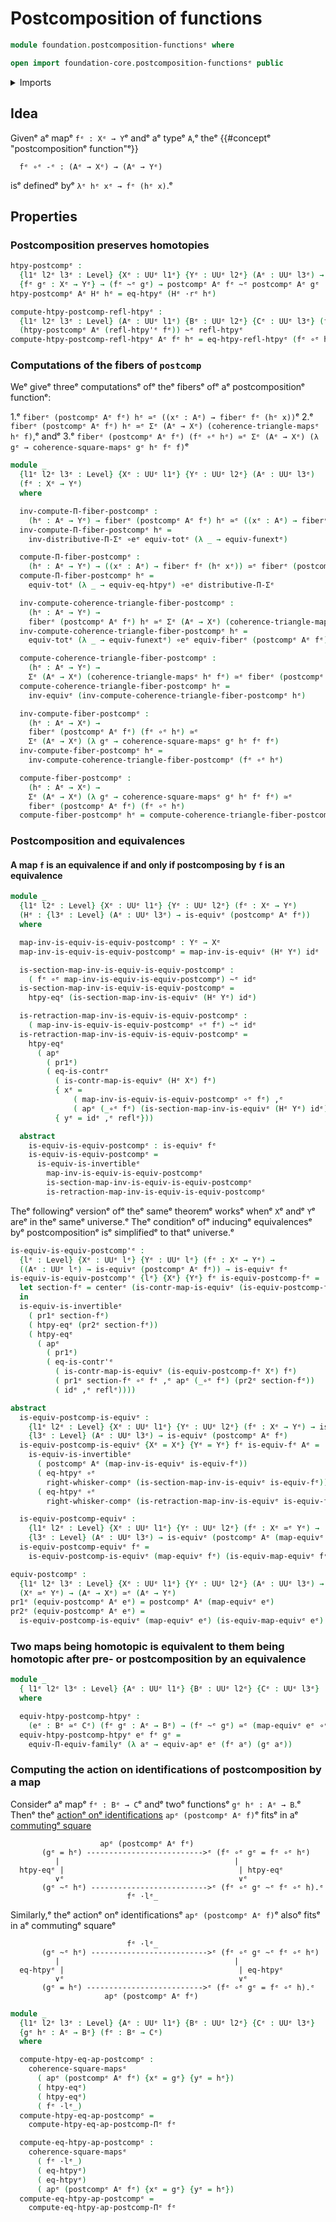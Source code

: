 # Postcomposition of functions

```agda
module foundation.postcomposition-functionsᵉ where

open import foundation-core.postcomposition-functionsᵉ public
```

<details><summary>Imports</summary>

```agda
open import foundation.action-on-identifications-functionsᵉ
open import foundation.dependent-pair-typesᵉ
open import foundation.function-extensionalityᵉ
open import foundation.postcomposition-dependent-functionsᵉ
open import foundation.universe-levelsᵉ
open import foundation.whiskering-homotopies-compositionᵉ

open import foundation-core.commuting-squares-of-mapsᵉ
open import foundation-core.commuting-triangles-of-mapsᵉ
open import foundation-core.contractible-mapsᵉ
open import foundation-core.contractible-typesᵉ
open import foundation-core.equivalencesᵉ
open import foundation-core.fibers-of-mapsᵉ
open import foundation-core.function-typesᵉ
open import foundation-core.functoriality-dependent-function-typesᵉ
open import foundation-core.functoriality-dependent-pair-typesᵉ
open import foundation-core.homotopiesᵉ
open import foundation-core.identity-typesᵉ
open import foundation-core.type-theoretic-principle-of-choiceᵉ
```

</details>

## Idea

Givenᵉ aᵉ mapᵉ `fᵉ : Xᵉ → Y`ᵉ andᵉ aᵉ typeᵉ `A`,ᵉ theᵉ
{{#conceptᵉ "postcompositionᵉ function"ᵉ}}

```text
  fᵉ ∘ᵉ -ᵉ : (Aᵉ → Xᵉ) → (Aᵉ → Yᵉ)
```

isᵉ definedᵉ byᵉ `λᵉ hᵉ xᵉ → fᵉ (hᵉ x)`.ᵉ

## Properties

### Postcomposition preserves homotopies

```agda
htpy-postcompᵉ :
  {l1ᵉ l2ᵉ l3ᵉ : Level} {Xᵉ : UUᵉ l1ᵉ} {Yᵉ : UUᵉ l2ᵉ} (Aᵉ : UUᵉ l3ᵉ) →
  {fᵉ gᵉ : Xᵉ → Yᵉ} → (fᵉ ~ᵉ gᵉ) → postcompᵉ Aᵉ fᵉ ~ᵉ postcompᵉ Aᵉ gᵉ
htpy-postcompᵉ Aᵉ Hᵉ hᵉ = eq-htpyᵉ (Hᵉ ·rᵉ hᵉ)

compute-htpy-postcomp-refl-htpyᵉ :
  {l1ᵉ l2ᵉ l3ᵉ : Level} (Aᵉ : UUᵉ l1ᵉ) {Bᵉ : UUᵉ l2ᵉ} {Cᵉ : UUᵉ l3ᵉ} (fᵉ : Bᵉ → Cᵉ) →
  (htpy-postcompᵉ Aᵉ (refl-htpy'ᵉ fᵉ)) ~ᵉ refl-htpyᵉ
compute-htpy-postcomp-refl-htpyᵉ Aᵉ fᵉ hᵉ = eq-htpy-refl-htpyᵉ (fᵉ ∘ᵉ hᵉ)
```

### Computations of the fibers of `postcomp`

Weᵉ giveᵉ threeᵉ computationsᵉ ofᵉ theᵉ fibersᵉ ofᵉ aᵉ postcompositionᵉ functionᵉ:

1.ᵉ `fiberᵉ (postcompᵉ Aᵉ fᵉ) hᵉ ≃ᵉ ((xᵉ : Aᵉ) → fiberᵉ fᵉ (hᵉ x))`ᵉ
2.ᵉ `fiberᵉ (postcompᵉ Aᵉ fᵉ) hᵉ ≃ᵉ Σᵉ (Aᵉ → Xᵉ) (coherence-triangle-mapsᵉ hᵉ f)`,ᵉ andᵉ
3.ᵉ `fiberᵉ (postcompᵉ Aᵉ fᵉ) (fᵉ ∘ᵉ hᵉ) ≃ᵉ Σᵉ (Aᵉ → Xᵉ) (λ gᵉ → coherence-square-mapsᵉ gᵉ hᵉ fᵉ f)`ᵉ

```agda
module _
  {l1ᵉ l2ᵉ l3ᵉ : Level} {Xᵉ : UUᵉ l1ᵉ} {Yᵉ : UUᵉ l2ᵉ} (Aᵉ : UUᵉ l3ᵉ)
  (fᵉ : Xᵉ → Yᵉ)
  where

  inv-compute-Π-fiber-postcompᵉ :
    (hᵉ : Aᵉ → Yᵉ) → fiberᵉ (postcompᵉ Aᵉ fᵉ) hᵉ ≃ᵉ ((xᵉ : Aᵉ) → fiberᵉ fᵉ (hᵉ xᵉ))
  inv-compute-Π-fiber-postcompᵉ hᵉ =
    inv-distributive-Π-Σᵉ ∘eᵉ equiv-totᵉ (λ _ → equiv-funextᵉ)

  compute-Π-fiber-postcompᵉ :
    (hᵉ : Aᵉ → Yᵉ) → ((xᵉ : Aᵉ) → fiberᵉ fᵉ (hᵉ xᵉ)) ≃ᵉ fiberᵉ (postcompᵉ Aᵉ fᵉ) hᵉ
  compute-Π-fiber-postcompᵉ hᵉ =
    equiv-totᵉ (λ _ → equiv-eq-htpyᵉ) ∘eᵉ distributive-Π-Σᵉ

  inv-compute-coherence-triangle-fiber-postcompᵉ :
    (hᵉ : Aᵉ → Yᵉ) →
    fiberᵉ (postcompᵉ Aᵉ fᵉ) hᵉ ≃ᵉ Σᵉ (Aᵉ → Xᵉ) (coherence-triangle-mapsᵉ hᵉ fᵉ)
  inv-compute-coherence-triangle-fiber-postcompᵉ hᵉ =
    equiv-totᵉ (λ _ → equiv-funextᵉ) ∘eᵉ equiv-fiberᵉ (postcompᵉ Aᵉ fᵉ) hᵉ

  compute-coherence-triangle-fiber-postcompᵉ :
    (hᵉ : Aᵉ → Yᵉ) →
    Σᵉ (Aᵉ → Xᵉ) (coherence-triangle-mapsᵉ hᵉ fᵉ) ≃ᵉ fiberᵉ (postcompᵉ Aᵉ fᵉ) hᵉ
  compute-coherence-triangle-fiber-postcompᵉ hᵉ =
    inv-equivᵉ (inv-compute-coherence-triangle-fiber-postcompᵉ hᵉ)

  inv-compute-fiber-postcompᵉ :
    (hᵉ : Aᵉ → Xᵉ) →
    fiberᵉ (postcompᵉ Aᵉ fᵉ) (fᵉ ∘ᵉ hᵉ) ≃ᵉ
    Σᵉ (Aᵉ → Xᵉ) (λ gᵉ → coherence-square-mapsᵉ gᵉ hᵉ fᵉ fᵉ)
  inv-compute-fiber-postcompᵉ hᵉ =
    inv-compute-coherence-triangle-fiber-postcompᵉ (fᵉ ∘ᵉ hᵉ)

  compute-fiber-postcompᵉ :
    (hᵉ : Aᵉ → Xᵉ) →
    Σᵉ (Aᵉ → Xᵉ) (λ gᵉ → coherence-square-mapsᵉ gᵉ hᵉ fᵉ fᵉ) ≃ᵉ
    fiberᵉ (postcompᵉ Aᵉ fᵉ) (fᵉ ∘ᵉ hᵉ)
  compute-fiber-postcompᵉ hᵉ = compute-coherence-triangle-fiber-postcompᵉ (fᵉ ∘ᵉ hᵉ)
```

### Postcomposition and equivalences

#### A map `f` is an equivalence if and only if postcomposing by `f` is an equivalence

```agda
module _
  {l1ᵉ l2ᵉ : Level} {Xᵉ : UUᵉ l1ᵉ} {Yᵉ : UUᵉ l2ᵉ} (fᵉ : Xᵉ → Yᵉ)
  (Hᵉ : {l3ᵉ : Level} (Aᵉ : UUᵉ l3ᵉ) → is-equivᵉ (postcompᵉ Aᵉ fᵉ))
  where

  map-inv-is-equiv-is-equiv-postcompᵉ : Yᵉ → Xᵉ
  map-inv-is-equiv-is-equiv-postcompᵉ = map-inv-is-equivᵉ (Hᵉ Yᵉ) idᵉ

  is-section-map-inv-is-equiv-is-equiv-postcompᵉ :
    ( fᵉ ∘ᵉ map-inv-is-equiv-is-equiv-postcompᵉ) ~ᵉ idᵉ
  is-section-map-inv-is-equiv-is-equiv-postcompᵉ =
    htpy-eqᵉ (is-section-map-inv-is-equivᵉ (Hᵉ Yᵉ) idᵉ)

  is-retraction-map-inv-is-equiv-is-equiv-postcompᵉ :
    ( map-inv-is-equiv-is-equiv-postcompᵉ ∘ᵉ fᵉ) ~ᵉ idᵉ
  is-retraction-map-inv-is-equiv-is-equiv-postcompᵉ =
    htpy-eqᵉ
      ( apᵉ
        ( pr1ᵉ)
        ( eq-is-contrᵉ
          ( is-contr-map-is-equivᵉ (Hᵉ Xᵉ) fᵉ)
          { xᵉ =
              ( map-inv-is-equiv-is-equiv-postcompᵉ ∘ᵉ fᵉ) ,ᵉ
              ( apᵉ (_∘ᵉ fᵉ) (is-section-map-inv-is-equivᵉ (Hᵉ Yᵉ) idᵉ))}
          { yᵉ = idᵉ ,ᵉ reflᵉ}))

  abstract
    is-equiv-is-equiv-postcompᵉ : is-equivᵉ fᵉ
    is-equiv-is-equiv-postcompᵉ =
      is-equiv-is-invertibleᵉ
        map-inv-is-equiv-is-equiv-postcompᵉ
        is-section-map-inv-is-equiv-is-equiv-postcompᵉ
        is-retraction-map-inv-is-equiv-is-equiv-postcompᵉ
```

Theᵉ followingᵉ versionᵉ ofᵉ theᵉ sameᵉ theoremᵉ worksᵉ whenᵉ `X`ᵉ andᵉ `Y`ᵉ areᵉ in theᵉ sameᵉ
universe.ᵉ Theᵉ conditionᵉ ofᵉ inducingᵉ equivalencesᵉ byᵉ postcompositionᵉ isᵉ
simplifiedᵉ to thatᵉ universe.ᵉ

```agda
is-equiv-is-equiv-postcomp'ᵉ :
  {lᵉ : Level} {Xᵉ : UUᵉ lᵉ} {Yᵉ : UUᵉ lᵉ} (fᵉ : Xᵉ → Yᵉ) →
  ((Aᵉ : UUᵉ lᵉ) → is-equivᵉ (postcompᵉ Aᵉ fᵉ)) → is-equivᵉ fᵉ
is-equiv-is-equiv-postcomp'ᵉ {lᵉ} {Xᵉ} {Yᵉ} fᵉ is-equiv-postcomp-fᵉ =
  let section-fᵉ = centerᵉ (is-contr-map-is-equivᵉ (is-equiv-postcomp-fᵉ Yᵉ) idᵉ)
  in
  is-equiv-is-invertibleᵉ
    ( pr1ᵉ section-fᵉ)
    ( htpy-eqᵉ (pr2ᵉ section-fᵉ))
    ( htpy-eqᵉ
      ( apᵉ
        ( pr1ᵉ)
        ( eq-is-contr'ᵉ
          ( is-contr-map-is-equivᵉ (is-equiv-postcomp-fᵉ Xᵉ) fᵉ)
          ( pr1ᵉ section-fᵉ ∘ᵉ fᵉ ,ᵉ apᵉ (_∘ᵉ fᵉ) (pr2ᵉ section-fᵉ))
          ( idᵉ ,ᵉ reflᵉ))))

abstract
  is-equiv-postcomp-is-equivᵉ :
    {l1ᵉ l2ᵉ : Level} {Xᵉ : UUᵉ l1ᵉ} {Yᵉ : UUᵉ l2ᵉ} (fᵉ : Xᵉ → Yᵉ) → is-equivᵉ fᵉ →
    {l3ᵉ : Level} (Aᵉ : UUᵉ l3ᵉ) → is-equivᵉ (postcompᵉ Aᵉ fᵉ)
  is-equiv-postcomp-is-equivᵉ {Xᵉ = Xᵉ} {Yᵉ = Yᵉ} fᵉ is-equiv-fᵉ Aᵉ =
    is-equiv-is-invertibleᵉ
      ( postcompᵉ Aᵉ (map-inv-is-equivᵉ is-equiv-fᵉ))
      ( eq-htpyᵉ ∘ᵉ
        right-whisker-compᵉ (is-section-map-inv-is-equivᵉ is-equiv-fᵉ))
      ( eq-htpyᵉ ∘ᵉ
        right-whisker-compᵉ (is-retraction-map-inv-is-equivᵉ is-equiv-fᵉ))

  is-equiv-postcomp-equivᵉ :
    {l1ᵉ l2ᵉ : Level} {Xᵉ : UUᵉ l1ᵉ} {Yᵉ : UUᵉ l2ᵉ} (fᵉ : Xᵉ ≃ᵉ Yᵉ) →
    {l3ᵉ : Level} (Aᵉ : UUᵉ l3ᵉ) → is-equivᵉ (postcompᵉ Aᵉ (map-equivᵉ fᵉ))
  is-equiv-postcomp-equivᵉ fᵉ =
    is-equiv-postcomp-is-equivᵉ (map-equivᵉ fᵉ) (is-equiv-map-equivᵉ fᵉ)

equiv-postcompᵉ :
  {l1ᵉ l2ᵉ l3ᵉ : Level} {Xᵉ : UUᵉ l1ᵉ} {Yᵉ : UUᵉ l2ᵉ} (Aᵉ : UUᵉ l3ᵉ) →
  (Xᵉ ≃ᵉ Yᵉ) → (Aᵉ → Xᵉ) ≃ᵉ (Aᵉ → Yᵉ)
pr1ᵉ (equiv-postcompᵉ Aᵉ eᵉ) = postcompᵉ Aᵉ (map-equivᵉ eᵉ)
pr2ᵉ (equiv-postcompᵉ Aᵉ eᵉ) =
  is-equiv-postcomp-is-equivᵉ (map-equivᵉ eᵉ) (is-equiv-map-equivᵉ eᵉ) Aᵉ
```

### Two maps being homotopic is equivalent to them being homotopic after pre- or postcomposition by an equivalence

```agda
module _
  { l1ᵉ l2ᵉ l3ᵉ : Level} {Aᵉ : UUᵉ l1ᵉ} {Bᵉ : UUᵉ l2ᵉ} {Cᵉ : UUᵉ l3ᵉ}
  where

  equiv-htpy-postcomp-htpyᵉ :
    (eᵉ : Bᵉ ≃ᵉ Cᵉ) (fᵉ gᵉ : Aᵉ → Bᵉ) → (fᵉ ~ᵉ gᵉ) ≃ᵉ (map-equivᵉ eᵉ ∘ᵉ fᵉ ~ᵉ map-equivᵉ eᵉ ∘ᵉ gᵉ)
  equiv-htpy-postcomp-htpyᵉ eᵉ fᵉ gᵉ =
    equiv-Π-equiv-familyᵉ (λ aᵉ → equiv-apᵉ eᵉ (fᵉ aᵉ) (gᵉ aᵉ))
```

### Computing the action on identifications of postcomposition by a map

Considerᵉ aᵉ mapᵉ `fᵉ : Bᵉ → C`ᵉ andᵉ twoᵉ functionsᵉ `gᵉ hᵉ : Aᵉ → B`.ᵉ Thenᵉ theᵉ
[actionᵉ onᵉ identifications](foundation.action-on-identifications-functions.mdᵉ)
`apᵉ (postcompᵉ Aᵉ f)`ᵉ fitsᵉ in aᵉ
[commutingᵉ square](foundation-core.commuting-squares-of-maps.mdᵉ)

```text
                    apᵉ (postcompᵉ Aᵉ fᵉ)
       (gᵉ = hᵉ) -------------------------->ᵉ (fᵉ ∘ᵉ gᵉ = fᵉ ∘ᵉ hᵉ)
          |                                       |
  htpy-eqᵉ |                                       | htpy-eqᵉ
          ∨ᵉ                                       ∨ᵉ
       (gᵉ ~ᵉ hᵉ) -------------------------->ᵉ (fᵉ ∘ᵉ gᵉ ~ᵉ fᵉ ∘ᵉ h).ᵉ
                          fᵉ ·lᵉ_
```

Similarly,ᵉ theᵉ actionᵉ onᵉ identificationsᵉ `apᵉ (postcompᵉ Aᵉ f)`ᵉ alsoᵉ fitsᵉ in aᵉ
commutingᵉ squareᵉ

```text
                          fᵉ ·lᵉ_
       (gᵉ ~ᵉ hᵉ) -------------------------->ᵉ (fᵉ ∘ᵉ gᵉ ~ᵉ fᵉ ∘ᵉ hᵉ)
          |                                       |
  eq-htpyᵉ |                                       | eq-htpyᵉ
          ∨ᵉ                                       ∨ᵉ
       (gᵉ = hᵉ) -------------------------->ᵉ (fᵉ ∘ᵉ gᵉ = fᵉ ∘ᵉ h).ᵉ
                     apᵉ (postcompᵉ Aᵉ fᵉ)
```

```agda
module _
  {l1ᵉ l2ᵉ l3ᵉ : Level} {Aᵉ : UUᵉ l1ᵉ} {Bᵉ : UUᵉ l2ᵉ} {Cᵉ : UUᵉ l3ᵉ}
  {gᵉ hᵉ : Aᵉ → Bᵉ} (fᵉ : Bᵉ → Cᵉ)
  where

  compute-htpy-eq-ap-postcompᵉ :
    coherence-square-mapsᵉ
      ( apᵉ (postcompᵉ Aᵉ fᵉ) {xᵉ = gᵉ} {yᵉ = hᵉ})
      ( htpy-eqᵉ)
      ( htpy-eqᵉ)
      ( fᵉ ·lᵉ_)
  compute-htpy-eq-ap-postcompᵉ =
    compute-htpy-eq-ap-postcomp-Πᵉ fᵉ

  compute-eq-htpy-ap-postcompᵉ :
    coherence-square-mapsᵉ
      ( fᵉ ·lᵉ_)
      ( eq-htpyᵉ)
      ( eq-htpyᵉ)
      ( apᵉ (postcompᵉ Aᵉ fᵉ) {xᵉ = gᵉ} {yᵉ = hᵉ})
  compute-eq-htpy-ap-postcompᵉ =
    compute-eq-htpy-ap-postcomp-Πᵉ fᵉ
```